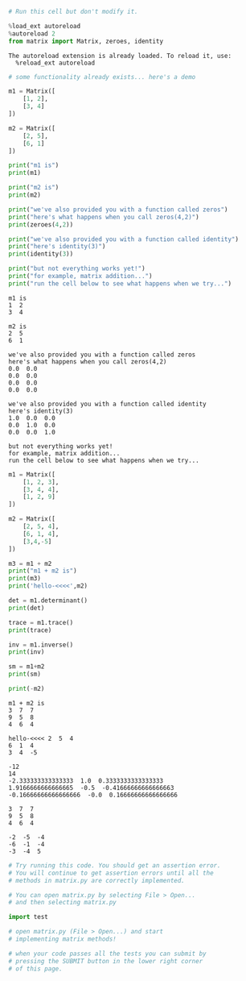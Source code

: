 

```python
# Run this cell but don't modify it.

%load_ext autoreload
%autoreload 2
from matrix import Matrix, zeroes, identity
```

    The autoreload extension is already loaded. To reload it, use:
      %reload_ext autoreload



```python
# some functionality already exists... here's a demo

m1 = Matrix([
    [1, 2],
    [3, 4]
])

m2 = Matrix([
    [2, 5],
    [6, 1]
])

print("m1 is")
print(m1)

print("m2 is")
print(m2)

print("we've also provided you with a function called zeros")
print("here's what happens when you call zeros(4,2)")
print(zeroes(4,2))

print("we've also provided you with a function called identity")
print("here's identity(3)")
print(identity(3))

print("but not everything works yet!")
print("for example, matrix addition...")
print("run the cell below to see what happens when we try...")
```

    m1 is
    1  2 
    3  4 
    
    m2 is
    2  5 
    6  1 
    
    we've also provided you with a function called zeros
    here's what happens when you call zeros(4,2)
    0.0  0.0 
    0.0  0.0 
    0.0  0.0 
    0.0  0.0 
    
    we've also provided you with a function called identity
    here's identity(3)
    1.0  0.0  0.0 
    0.0  1.0  0.0 
    0.0  0.0  1.0 
    
    but not everything works yet!
    for example, matrix addition...
    run the cell below to see what happens when we try...



```python
m1 = Matrix([
    [1, 2, 3],
    [3, 4, 4],
    [1, 2, 9]
])

m2 = Matrix([
    [2, 5, 4],
    [6, 1, 4],
    [3,4,-5]
])

m3 = m1 + m2
print("m1 + m2 is")
print(m3)
print('hello-<<<<',m2)

det = m1.determinant()
print(det)

trace = m1.trace()
print(trace)

inv = m1.inverse()
print(inv)

sm = m1+m2
print(sm)

print(-m2)
```

    m1 + m2 is
    3  7  7 
    9  5  8 
    4  6  4 
    
    hello-<<<< 2  5  4 
    6  1  4 
    3  4  -5 
    
    -12
    14
    -2.333333333333333  1.0  0.3333333333333333 
    1.9166666666666665  -0.5  -0.41666666666666663 
    -0.16666666666666666  -0.0  0.16666666666666666 
    
    3  7  7 
    9  5  8 
    4  6  4 
    
    -2  -5  -4 
    -6  -1  -4 
    -3  -4  5 
    



```python
# Try running this code. You should get an assertion error. 
# You will continue to get assertion errors until all the 
# methods in matrix.py are correctly implemented.

# You can open matrix.py by selecting File > Open... 
# and then selecting matrix.py

import test
```


```python
# open matrix.py (File > Open...) and start
# implementing matrix methods! 

# when your code passes all the tests you can submit by 
# pressing the SUBMIT button in the lower right corner 
# of this page.
```
